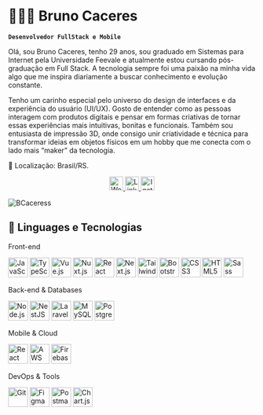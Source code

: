 # 👩🏻‍💻 Bruno Caceres

**`Desenvolvedor FullStack e Mobile`**

<p>Olá, sou Bruno Caceres, tenho 29 anos, sou graduado em Sistemas para Internet pela Universidade Feevale e atualmente estou cursando pós-graduação em Full Stack. A tecnologia sempre foi uma paixão na minha vida algo que me inspira diariamente a buscar conhecimento e evolução constante.

Tenho um carinho especial pelo universo do design de interfaces e da experiência do usuário (UI/UX). Gosto de entender como as pessoas interagem com produtos digitais e pensar em formas criativas de tornar essas experiências mais intuitivas, bonitas e funcionais. Também sou entusiasta de impressão 3D, onde consigo unir criatividade e técnica para transformar ideias em objetos físicos em um hobby que me conecta com o lado mais “maker” da tecnologia.  </p> 
<p>📍 Localização: Brasil/RS.</p>

<p align="center">
  <a href="https://brunocaceres.tech" target="_blank" rel="noopener noreferrer">
    <img src="https://img.shields.io/badge/Website-1E90FF.svg?&style=flat-square&logo=globe&logoColor=white&color=5D3FD3" alt="Website" height="28" />
  </a>
  <a href="https://www.linkedin.com/in/brunocaceress/" target="_blank" rel="noopener noreferrer">
    <img src="https://img.shields.io/badge/LinkedIn-0077B5.svg?&style=flat-square&logo=linkedin&logoColor=white" alt="LinkedIn" height="28" />
  </a>
  <a href="https://www.instagram.com/brunocaceress" target="_blank" rel="noopener noreferrer">
    <img src="https://img.shields.io/badge/Instagram-E4405F.svg?&style=flat-square&logo=instagram&logoColor=white" alt="Instagram" height="28" />
  </a>
</p>
<p><img src="https://github-readme-stats.vercel.app/api/top-langs?username=BCaceress&show_icons=true&locale=en&layout=compact" alt="BCaceress" /></p>
<h2>🚀 Linguages e Tecnologias</h2>
Front-end
<p align="left">
  <img src="https://skillicons.dev/icons?i=js" title="JavaScript" alt="JavaScript" width="40" height="40"/>
  <img src="https://skillicons.dev/icons?i=ts" title="TypeScript" alt="TypeScript" width="40" height="40"/>
  <img src="https://skillicons.dev/icons?i=vue" title="Vue.js" alt="Vue.js" width="40" height="40"/>
  <img src="https://skillicons.dev/icons?i=nuxtjs" title="Nuxt.js" alt="Nuxt.js" width="40" height="40"/>
  <img src="https://skillicons.dev/icons?i=react" title="React" alt="React" width="40" height="40"/>
  <img src="https://skillicons.dev/icons?i=nextjs" title="Next.js" alt="Next.js" width="40" height="40"/>
  <img src="https://skillicons.dev/icons?i=tailwind" title="Tailwind CSS" alt="Tailwind CSS" width="40" height="40"/>
  <img src="https://skillicons.dev/icons?i=bootstrap" title="Bootstrap" alt="Bootstrap" width="40" height="40"/>
  <img src="https://skillicons.dev/icons?i=css" title="CSS3" alt="CSS3" width="40" height="40"/>
  <img src="https://skillicons.dev/icons?i=html" title="HTML5" alt="HTML5" width="40" height="40"/>
  <img src="https://skillicons.dev/icons?i=sass" title="Sass" alt="Sass" width="40" height="40"/>
</p>
Back-end & Databases
<p align="left">
  <img src="https://skillicons.dev/icons?i=nodejs" title="Node.js" alt="Node.js" width="40" height="40"/>
  <img src="https://skillicons.dev/icons?i=nestjs" title="NestJS" alt="NestJS" width="40" height="40"/>
  <img src="https://skillicons.dev/icons?i=laravel" title="Laravel" alt="Laravel" width="40" height="40"/>
  <img src="https://skillicons.dev/icons?i=mysql" title="MySQL" alt="MySQL" width="40" height="40"/>
  <img src="https://skillicons.dev/icons?i=postgres" title="PostgreSQL" alt="PostgreSQL" width="40" height="40"/>
</p>
Mobile & Cloud
<p align="left">
  <img src="https://reactnative.dev/img/header_logo.svg" title="React Native" alt="React Native" width="40" height="40"/>
  <img src="https://skillicons.dev/icons?i=aws" title="Amazon Web Services" alt="AWS" width="40" height="40"/>
  <img src="https://skillicons.dev/icons?i=firebase" title="Firebase" alt="Firebase" width="40" height="40"/>
</p>
DevOps & Tools
<p align="left">
  <img src="https://skillicons.dev/icons?i=git" title="Git" alt="Git" width="40" height="40"/>
  <img src="https://skillicons.dev/icons?i=figma" title="Figma" alt="Figma" width="40" height="40"/>
  <img src="https://www.vectorlogo.zone/logos/getpostman/getpostman-icon.svg" title="Postman" alt="Postman" width="40" height="40"/>
  <img src="https://www.chartjs.org/media/logo-title.svg" title="Chart.js" alt="Chart.js" width="40" height="40"/>
</p>
